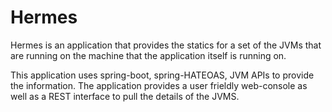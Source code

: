 # Hermes

Hermes is an application that provides the statics for a set of the JVMs that are running on the machine that the application itself is running on.

This application uses spring-boot, spring-HATEOAS, JVM APIs to provide the information. The application provides a user frieldly web-console as well as a REST interface to pull the details of the JVMS.